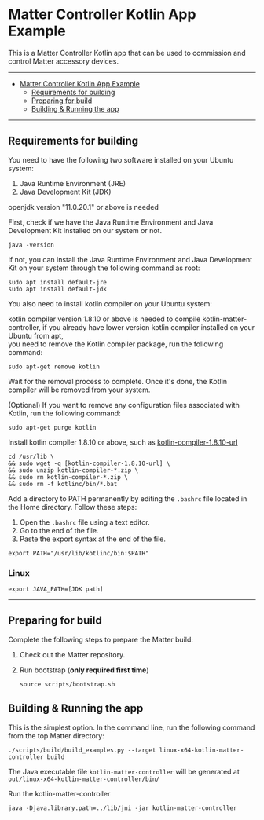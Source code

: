 ﻿# Matter Controller Kotlin App Example

This is a Matter Controller Kotlin app that can be used to commission and
control Matter accessory devices.

<hr>

-   [Matter Controller Kotlin App Example](#matter-controller-kotlin-app-example)
    -   [Requirements for building](#requirements-for-building)
    -   [Preparing for build](#preparing-for-build)
    -   [Building & Running the app](#building--running-the-app)

<hr>

## Requirements for building

You need to have the following two software installed on your Ubuntu system:

1. Java Runtime Environment (JRE)
2. Java Development Kit (JDK)

openjdk version "11.0.20.1" or above is needed

First, check if we have the Java Runtime Environment and Java Development Kit
installed on our system or not.

```shell
java -version
```

If not, you can install the Java Runtime Environment and Java Development Kit on
your system through the following command as root:

```
sudo apt install default-jre
sudo apt install default-jdk
```

You also need to install kotlin compiler on your Ubuntu system:

kotlin compiler version 1.8.10 or above is needed to compile
kotlin-matter-controller, if you already have lower version kotlin compiler
installed on your Ubuntu from apt,  
you need to remove the Kotlin compiler package, run the following command:

```shell
sudo apt-get remove kotlin
```

Wait for the removal process to complete. Once it's done, the Kotlin compiler
will be removed from your system.

(Optional) If you want to remove any configuration files associated with Kotlin,
run the following command:

```shell
sudo apt-get purge kotlin
```

Install kotlin compiler 1.8.10 or above, such as
[kotlin-compiler-1.8.10-url](https://github.com/JetBrains/kotlin/releases/download/v1.8.10/kotlin-compiler-1.8.10.zip)

```shell
cd /usr/lib \
&& sudo wget -q [kotlin-compiler-1.8.10-url] \
&& sudo unzip kotlin-compiler-*.zip \
&& sudo rm kotlin-compiler-*.zip \
&& sudo rm -f kotlinc/bin/*.bat
```

Add a directory to PATH permanently by editing the `.bashrc` file located in the
Home directory. Follow these steps:

1. Open the `.bashrc` file using a text editor.
2. Go to the end of the file.
3. Paste the export syntax at the end of the file.

```shell
export PATH="/usr/lib/kotlinc/bin:$PATH"
```

### Linux

```shell
export JAVA_PATH=[JDK path]
```

<hr>

## Preparing for build

Complete the following steps to prepare the Matter build:

1. Check out the Matter repository.

2. Run bootstrap (**only required first time**)

    ```shell
    source scripts/bootstrap.sh
    ```

## Building & Running the app

This is the simplest option. In the command line, run the following command from
the top Matter directory:

```shell
./scripts/build/build_examples.py --target linux-x64-kotlin-matter-controller build
```

The Java executable file `kotlin-matter-controller` will be generated at
`out/linux-x64-kotlin-matter-controller/bin/`

Run the kotlin-matter-controller

```shell
java -Djava.library.path=../lib/jni -jar kotlin-matter-controller
```
